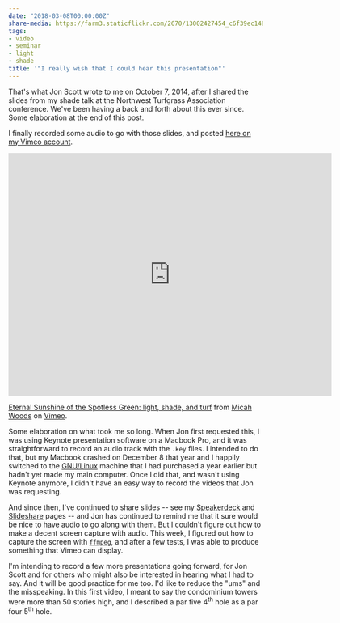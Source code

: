 ```yaml
---
date: "2018-03-08T00:00:00Z"
share-media: https://farm3.staticflickr.com/2670/13002427454_c6f39ec148_o_d.jpg
tags:
- video
- seminar
- light
- shade
title: '"I really wish that I could hear this presentation"'
---
```


That's what Jon Scott wrote to me on October 7, 2014, after I shared the slides from my shade talk at the Northwest Turfgrass Association conference. We've been having a back and forth about this ever since. Some elaboration at the end of this post.

I finally recorded some audio to go with those slides, and posted [here on my Vimeo account](https://vimeo.com/259138126).

<iframe src="https://player.vimeo.com/video/259138126" width="640" height="480" frameborder="0" webkitallowfullscreen mozallowfullscreen allowfullscreen></iframe>
<p><a href="https://vimeo.com/259138126">Eternal Sunshine of the Spotless Green: light, shade, and turf</a> from <a href="https://vimeo.com/micahwoods">Micah Woods</a> on <a href="https://vimeo.com">Vimeo</a>.</p>

Some elaboration on what took me so long. When Jon first requested this, I was using Keynote presentation software on a Macbook Pro, and it was straightforward to record an audio track with the `.key` files. I intended to do that, but my Macbook crashed on December 8 that year and I happily switched to the [GNU/Linux](https://www.gnu.org/gnu/linux-and-gnu.html) machine that I had purchased a year earlier but hadn't yet made my main computer. Once I did that, and wasn't using Keynote anymore, I didn't have an easy way to record the videos that Jon was requesting.

And since then, I've continued to share slides -- see my [Speakerdeck](https://speakerdeck.com/micahwoods) and [Slideshare](https://www.slideshare.net/asianturfgrass/presentations) pages -- and Jon has continued to remind me that it sure would be nice to have audio to go along with them. But I couldn't figure out how to make a decent screen capture with audio. This week, I figured out how to capture the screen with [`ffmpeg`](https://www.ffmpeg.org/), and after a few tests, I was able to produce something that Vimeo can display.

I'm intending to record a few more presentations going forward, for Jon Scott and for others who might also be interested in hearing what I had to say. And it will be good practice for me too. I'd like to reduce the "ums" and the misspeaking. In this first video, I meant to say the condominium towers were more than 50 stories high, and I described a par five 4<sup>th</sup> hole as a par four 5<sup>th</sup> hole. 
